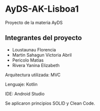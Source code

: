# AyDS-AK-Lisboa1
Proyecto de la materia AyDS 

## Integrantes del proyecto
* Loustaunau Florencia 
* Martin Sahagun Victoria Abril 
* Pericolo Matías
* Rivera Yanina Elizabeth

Arquitectura utilizada: MVC

Lenguaje: Kotlin

IDE: Android Studio 

Se aplicaron principios SOLID y Clean Code. 
